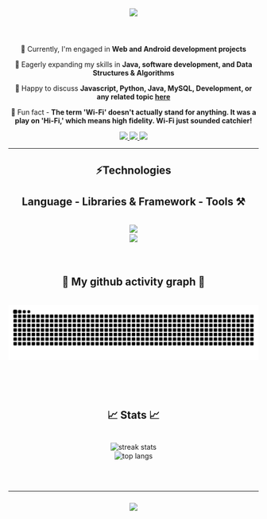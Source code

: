 <h1 align="center">
    <img src="https://readme-typing-svg.demolab.com/?font=Righteous&size=40&Center=true&width=700&height=74&duration=4000&lines=Hey+there!+🧑‍💻;+I'm+Sahil+Memon⚡;+A+Full+Stack+Developer+from+India."/>
</h1>

<br/>

<div align="center">

🔭 Currently, I'm engaged in **Web and Android development projects**

🤺 Eagerly expanding my skills in **Java, software development, and Data Structures & Algorithms**

💬 Happy to discuss **Javascript, Python, Java, MySQL, Development, or any related topic [here](https://msahil.bio.link/)**

📶 Fun fact - **The term 'Wi-Fi' doesn't actually stand for anything. It was a play on 'Hi-Fi,' which means high fidelity. Wi-Fi just sounded catchier!**

 </div>

<div align="center">
  <a href="mailto:ms.sahilmemon@gmail.com">
    <img src="https://img.shields.io/badge/Gmail-D14836?style=for-the-badge&logo=gmail&logoColor=white"/>
  </a>
  <a href="https://www.linkedin.com/in/sahil-memon">
    <img src="https://img.shields.io/badge/LinkedIn-0077B5?style=for-the-badge&logo=linkedin&logoColor=white"/>  
  </a>
  <a>
  <a href="https://discordapp.com/users/1118861913363853323">
    <img src="https://img.shields.io/badge/Discord-5865F2?style=for-the-badge&logo=discord&logoColor=white"/>
  </a>
</div>

  <hr/>

<h2 align="center">⚡Technologies</h2>
<h2 align="center"> Language - Libraries & Framework - Tools ⚒️</h2>
<br/>
<div align="center">
  <a href="https:skillicons.dev">
    <img src="https://skillicons.dev/icons?i=java,github,python,javascript,dotnet"/><br>
    <img src="https://skillicons.dev/icons?i=bootstrap,html,css,mysql,git,vscode,idea,visualstudio,vim,linux,androidstudio"/>
  </a>
</div>

<br/>
<br/>

<div align="center">
  <h2>🐍 My github activity graph 🐍</h2>
  <br>
  <img alt="snake eating my contributions" src="https://raw.githubusercontent.com/SamFusedBits/SamFusedBits/output/github-contribution-grid-snake.svg"/>  

  <br/><br/><br/>
</div> 

<h2 align="center">📈 Stats 📈</h2>
<br>
<div align="center">
  <img width=390 src="https://streak-stats.demolab.com/?user=SamFusedBits&count_private=true&border_radius=10" alt="streak stats"/>
  <br/>
  <img width=325 align="center" src="https://github-readme-stats.vercel.app/api/top-langs/?username=SamFusedBits&hide=HTML&langs_count=8&layout=compact&theme=react&border_radius=10&size_weight=0.5&exclude_repo=github-readme-stats" alt="top langs"/>
</div>

<br/><br/>
<hr/>

<h3 align="center">
    <img src="https://readme-typing-svg.demolab.com/?font=Righteous&size=28&Center=true&width=500&height=74&duration=4000&lines=Thanks+for+dropping+by+✌️;+Reach+out+to+me+for+collaborations!;"/>
</h3>

<br/>
